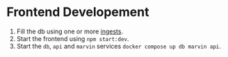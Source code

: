 # Frontend Developement
1. Fill the db using one or more [ingests](./backend/ingest/).
2. Start the frontend using `npm start:dev`.
3. Start the `db`, `api` and `marvin` services `docker compose up db marvin api`.
